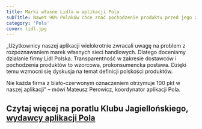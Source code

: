 ```yaml
---
title: Marki własne Lidla w aplikacji Pola
subTitle: Nawet 90% Polaków chce znać pochodzenie produktu przed jego zakupem. Największą tajemnicę na sklepowych półkach stanowią marki własne sieci handlowych. Lidl zdecydował się przekazać aplikacji Pola informacje o swoich markach własnych.
category: 'Pola'
cover: lidl.jpg
---
```


„Użytkownicy naszej aplikacji wielokrotnie zwracali uwagę na problem z rozpoznawaniem marek własnych sieci handlowych. Dlatego doceniamy działanie firmy Lidl Polska. Transparentność w zakresie dostawców i pochodzenia produktów to wzorcowa, prokonsumencka postawa. Dzięki temu wzmocni się dyskusja na temat definicji polskości produktów.

Nie każda firma z biało-czerwonym oznaczeniem otrzymuje 100 pkt w naszej aplikacji” – mówi Mateusz Perowicz, koordynator aplikacji Pola.

## Czytaj więcej na poratlu Klubu Jagiellońskiego, [wydawcy aplikacji Pola](https://klubjagiellonski.pl/2021/05/27/nowa-wersja-aplikacji-pola-a-w-niej-marki-wlasne-sieci-lidl/)
